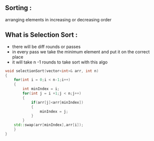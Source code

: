 ## Sorting :
arranging elements in increasing or decreasing order
## What is Selection Sort :
- there will be diff rounds or passes
- in every pass we take the minimum element and put it on the correct place
- it will take n -1  rounds to take sort with this algo
```cpp
void selectionSort(vector<int>& arr, int n)
{
	for(int i = 0;i < n-1;i++)
	{
		int minIndex = i;
		for(int j = i +1;j < n;j++)
		{
			if(arr[j]<arr[minIndex])
			{
				minIndex = j;
			}
		}
	std::swap(arr[minIndex],arr[i]);
	}
}
```

